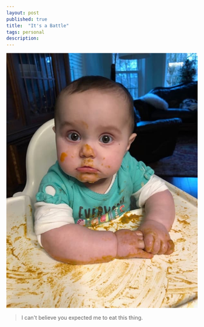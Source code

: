 ```yaml
---
layout: post
published: true
title:  "It's a Battle"
tags: personal
description: 
---
```


![domestic battle](/images/its_a_battle.jpg)

> I can't believe you expected me to eat this thing.